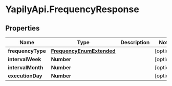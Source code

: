 # YapilyApi.FrequencyResponse

## Properties

Name | Type | Description | Notes
------------ | ------------- | ------------- | -------------
**frequencyType** | [**FrequencyEnumExtended**](FrequencyEnumExtended.md) |  | [optional] 
**intervalWeek** | **Number** |  | [optional] 
**intervalMonth** | **Number** |  | [optional] 
**executionDay** | **Number** |  | [optional] 


